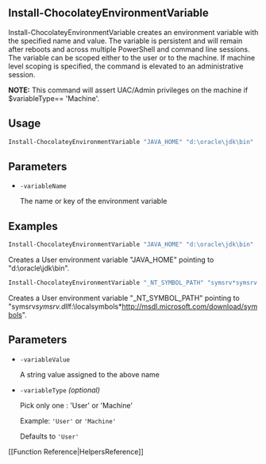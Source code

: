 ## Install-ChocolateyEnvironmentVariable

Install-ChocolateyEnvironmentVariable creates an environment variable
with the specified name and value. The variable is persistent and
will remain after reboots and across multiple PowerShell and command
line sessions. The variable can be scoped either to the user or to
the machine. If machine level scoping is specified, the command is
elevated to an administrative session.

**NOTE:** This command will assert UAC/Admin privileges on the machine if $variableType== 'Machine'.

## Usage

```powershell
Install-ChocolateyEnvironmentVariable "JAVA_HOME" "d:\oracle\jdk\bin"
```

## Parameters

* `-variableName`

    The name or key of the environment variable

## Examples

```powershell
Install-ChocolateyEnvironmentVariable "JAVA_HOME" "d:\oracle\jdk\bin"
```

Creates a User environment variable "JAVA_HOME" pointing to "d:\oracle\jdk\bin".

```powershell
Install-ChocolateyEnvironmentVariable "_NT_SYMBOL_PATH" "symsrv*symsrv.dll*f:\localsymbols*http://msdl.microsoft.com/download/symbols" "Machine"
```

Creates a User environment variable "_NT_SYMBOL_PATH" pointing to "symsrv*symsrv.dll*f:\localsymbols*http://msdl.microsoft.com/download/symbols".

## Parameters

* `-variableValue`

    A string value assigned to the above name

* `-variableType` _(optional)_

    Pick only one : 'User' or 'Machine'

    Example: `'User'` or `'Machine'`

    Defaults to `'User'`

[[Function Reference|HelpersReference]]